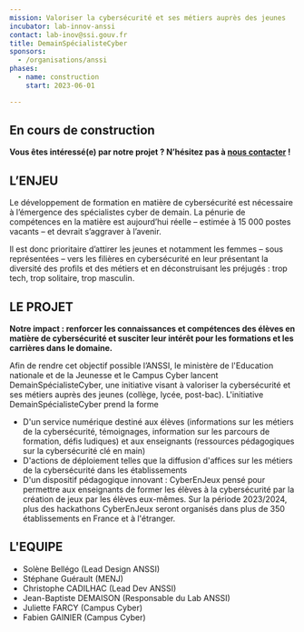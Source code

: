```yaml
---
mission: Valoriser la cybersécurité et ses métiers auprès des jeunes
incubator: lab-innov-anssi
contact: lab-inov@ssi.gouv.fr
title: DemainSpécialisteCyber
sponsors:
  - /organisations/anssi
phases:
  - name: construction
    start: 2023-06-01

---
```

## En cours de construction

**Vous êtes intéressé(e) par notre projet ?
N’hésitez pas à [nous contacter](mailto:lab-innov@ssi.gouv.fr) !**

## L’ENJEU

Le développement de formation en matière de cybersécurité est nécessaire à l’émergence des spécialistes cyber de demain.
La pénurie de compétences en la matière est aujourd’hui réelle – estimée à 15 000 postes vacants – et devrait s’aggraver à l’avenir.

Il est donc prioritaire d’attirer les jeunes et notamment les femmes – sous représentées – vers les filières en cybersécurité en
leur présentant la diversité des profils et des métiers et en déconstruisant les préjugés : trop tech, trop solitaire, trop masculin.

## LE PROJET

<b>Notre impact : renforcer les connaissances et compétences des élèves en matière de cybersécurité et susciter leur intérêt pour les formations et les carrières dans le domaine.</b>

Afin de rendre cet objectif possible l’ANSSI, le ministère de l'Education nationale et de la Jeunesse et le Campus Cyber lancent DemainSpécialisteCyber,
une initiative visant à valoriser la cybersécurité et ses métiers auprès des jeunes (collège, lycée, post-bac). L'initiative DemainSpécialisteCyber
prend la forme
- D'un service numérique destiné aux élèves (informations sur les métiers de la cybersécurité, témoignages, information sur les parcours de formation, défis ludiques)
et aux enseignants (ressources pédagogiques sur la cybersécurité clé en main)
- D'actions de déploiement telles que la diffusion d'affices sur les métiers de la cybersécurité dans les établissements
- D'un dispositif pédagogique innovant : CyberEnJeux pensé pour permettre aux enseignants de former les élèves à la cybersécurité par la création de jeux par les élèves eux-mêmes.
Sur la période 2023/2024, plus des hackathons CyberEnJeux seront organisés dans plus de 350 établissements en France et à l'étranger.

## L'EQUIPE

- Solène Bellégo (Lead Design ANSSI)
- Stéphane Guérault (MENJ)
- Christophe CADILHAC (Lead Dev ANSSI)
- Jean-Baptiste DEMAISON (Responsable du Lab ANSSI)
- Juliette FARCY (Campus Cyber)
- Fabien GAINIER (Campus Cyber)
